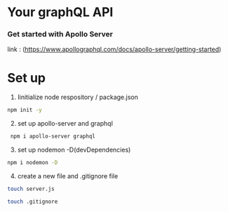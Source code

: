 # Your graphQL API


### Get started with Apollo Server

link : (https://www.apollographql.com/docs/apollo-server/getting-started)

# Set up 

1. Iinitialize node respository / package.json

```bash
npm init -y
```

2. set up apollo-server and graphql
```bash
 npm i apollo-server graphql
```

3. set up nodemon -D(devDependencies)
```bash
npm i nodemon -D
```

4. create a new file and .gitignore file
```bash
touch server.js
```

```bash
touch .gitignore
```